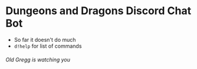 # Dungeons and Dragons Discord Chat Bot

* So far it doesn't do much
* `d!help` for list of commands

###### Old Gregg is watching you
